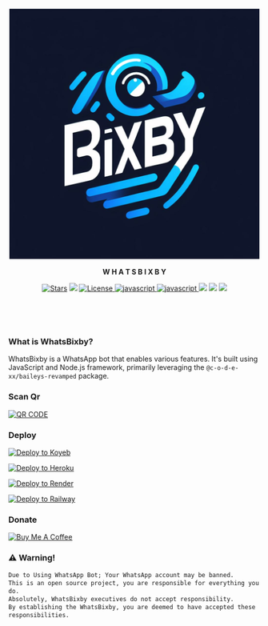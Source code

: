 <p align="center">
  <a href="https://www.instagram.com/__ziyxn_/"> <img src="https://github.com/c-o-d-e-xx/c-o-d-e-xx/blob/main/img/bixby1.jpeg" width="500" alt="Profile"/> </a>
</p>

<p align="center">
<strong>W H A T S B I X B Y</strong>
</p>
<p align="center">
<a href="https://github.com/c-o-d-e-xx/WhatsBixby/stargazers"><img src="https://img.shields.io/github/stars/c-o-d-e-xx/WhatsBixby?color=black&logo=github&logoColor=black&style=for-the-badge" alt="Stars" /></a>
<a href="https://github.com/c-o-d-e-xx/WhatsBixby/network/members"> <img src="https://img.shields.io/github/forks/c-o-d-e-xx/WhatsBixby?color=black&logo=github&logoColor=black&style=for-the-badge" /></a>
<a href="https://github.com/c-o-d-e-xx/WhatsBixby/blob/master/LICENSE"> <img src="https://img.shields.io/badge/License- MIT license -blueviolet?style=for-the-badge" alt="License" /> </a>
<a href="https://www.javascript.com"> <img src="https://img.shields.io/badge/Written%20in-Javascripy-skyblue?style=for-the-badge&logo=javascript" alt="javascript" /> </a>
<a href="https://nodejs.org/en"> <img src="https://img.shields.io/badge/FRAMEWORK-nodejs-green?style=for-the-badge&logo=nodejs" alt="javascript" /> </a>
<a href="https://www.npmjs.com/package/@whiskeysockets/baileys/v/6.6.0"> <img src="https://img.shields.io/npm/v/@whiskeysockets/baileys?color=white&label=baileys&logo=javascript&logoColor=blue&style=for-the-badge" /></a>
<a href="https://github.com/c-o-d-e-xx/WhatsBixby"> <img src="https://img.shields.io/github/repo-size/c-o-d-e-xx/WhatsBixby?color=skyblue&logo=github&logoColor=blue&style=for-the-badge" /></a>
<a href="https://github.com/c-o-d-e-xx/WhatsBixby/commits/master"> <img src="https://img.shields.io/github/last-commit/c-o-d-e-xx/WhatsBixby?color=black&logo=github&logoColor=black&style=for-the-badge&branch=master" /></a>
</p>
<br><br><br>

### What is WhatsBixby?

WhatsBixby is a WhatsApp bot that enables various features. It's built using JavaScript and Node.js framework, primarily leveraging the `@c-o-d-e-xx/baileys-revamped` package.

### Scan Qr

[![QR CODE](https://img.shields.io/badge/Scan_qr_code-100000?style=for-the-badge&logo=scan&logoColor=white&labelColor=black&color=black)](https://codexnet.xyz/qr-code)

### Deploy

[![Deploy to Koyeb](https://www.koyeb.com/static/images/deploy/button.svg)](https://app.koyeb.com/deploy?name=whatsbixby&repository=c-o-d-e-xx%2FWhatsBixby&branch=master&builder=dockerfile&dockerfile=.%2Flib%2FDockerfile&instance_type=free&env%5BSESSION_ID%5D=)

[![Deploy to Heroku](https://www.herokucdn.com/deploy/button.svg)](https://dashboard.heroku.com/new?template=https://github.com/c-o-d-e-xx/WhatsBixby)

[![Deploy to Render](https://render.com/images/deploy-to-render-button.svg)](https://render.com/deploy?repo=https://github.com/c-o-d-e-xx/WhatsBixby)

[![Deploy to Railway](https://railway.app/button.svg)](https://railway.app/new/template/Qe0zMt)


### Donate

<a href="https://www.buymeacoffee.com/ziyankp" target="_blank"><img src="https://cdn.buymeacoffee.com/buttons/v2/default-violet.png" alt="Buy Me A Coffee" style="height: 60px !important;width: 217px !important;" ></a>

### ⚠️ Warning! 
```
Due to Using WhatsApp Bot; Your WhatsApp account may be banned.
This is an open source project, you are responsible for everything you do. 
Absolutely, WhatsBixby executives do not accept responsibility.
By establishing the WhatsBixby, you are deemed to have accepted these responsibilities.
```
